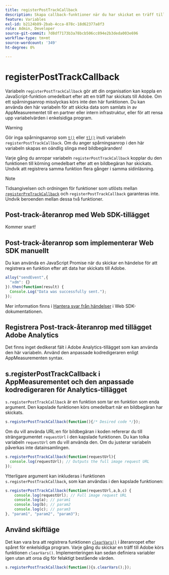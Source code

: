 ```yaml
---
title: registerPostTrackCallback
description: Skapa callback-funktioner när du har skickat en träff till Adobe.
feature: Variables
exl-id: b2124b89-2bab-4cca-878c-18d62377a8f3
role: Admin, Developer
source-git-commit: 7d8df7173b3a78bcb506cc894e2b3deda003e696
workflow-type: tm+mt
source-wordcount: '349'
ht-degree: 0%

---
```


# registerPostTrackCallback

Variabeln `registerPostTrackCallback` gör att din organisation kan koppla en JavaScript-funktion omedelbart efter att en träff har skickats till Adobe. Om ett spårningsanrop misslyckas körs inte den här funktionen. Du kan använda den här variabeln för att skicka data som samlats in av AppMeasurementet till en partner eller intern infrastruktur, eller för att rensa upp variabelvärden i enkelsidiga program.

>[!WARNING]
>
>Gör inga spårningsanrop som [`t()`](t-method.md) eller [`tl()`](tl-method.md) inuti variabeln `registerPostTrackCallback`. Om du anger spårningsanrop i den här variabeln skapas en oändlig slinga med bildbegäranden!

Varje gång du anropar variabeln `registerPostTrackCallback` kopplar du den funktionen till körning omedelbart efter att en bildbegäran har skickats. Undvik att registrera samma funktion flera gånger i samma sidinläsning.

>[!NOTE]
>
>Tidsangivelsen och ordningen för funktioner som utlösts mellan [`registerPreTrackCallback`](registerpretrackcallback.md) och `registerPostTrackCallback` garanteras inte. Undvik beroenden mellan dessa två funktioner.

## Post-track-återanrop med Web SDK-tillägget

Kommer snart!

## Post-track-återanrop som implementerar Web SDK manuellt

Du kan använda en JavaScript Promise när du skickar en händelse för att registrera en funktion efter att data har skickats till Adobe.

```js
alloy("sendEvent",{
  "xdm": {}
}).then(function(result) {
  Console.Log("Data was successfully sent.");
});
```

Mer information finns i [Hantera svar från händelser](https://experienceleague.adobe.com/docs/experience-platform/edge/fundamentals/tracking-events.html#handling-responses-from-events) i Web SDK-dokumentationen.

## Registrera Post-track-återanrop med tillägget Adobe Analytics

Det finns inget dedikerat fält i Adobe Analytics-tillägget som kan använda den här variabeln. Använd den anpassade kodredigeraren enligt AppMeasurementen syntax.

## s.registerPostTrackCallback i AppMeasurementet och den anpassade kodredigeraren för Analytics-tillägget

`s.registerPostTrackCallback` är en funktion som tar en funktion som enda argument. Den kapslade funktionen körs omedelbart när en bildbegäran har skickats.

```js
s.registerPostTrackCallback(function(){/* Desired code */});
```

Om du vill använda URL:en för bildbegäran i koden refererar du till strängargumentet `requestUrl` i den kapslade funktionen. Du kan tolka variabeln `requestUrl` om du vill använda den. Om du justerar variabeln påverkas inte datainsamlingen.

```js
s.registerPostTrackCallback(function(requestUrl){
  console.log(requestUrl); // Outputs the full image request URL
});
```

Ytterligare argument kan inkluderas i funktionen `s.registerPostTrackCallback`, som kan användas i den kapslade funktionen:

```js
s.registerPostTrackCallback(function(requestUrl,a,b,c) {
    console.log(requestUrl); // Full image request URL
    console.log(a); // param1
    console.log(b); // param2
    console.log(c); // param3
}, "param1", "param2", "param3");
```

## Använd skiftläge

Det kan vara bra att registrera funktionen [`clearVars()`](clearvars.md) i återanropet efter spåret för enkelsidiga program. Varje gång du skickar en träff till Adobe körs funktionen `clearVars()`. Implementeringen kan sedan definiera variabler igen utan att oroa dig för felaktigt bestående värden.

```js
s.registerPostTrackCallback(function(){s.clearVars();});
```
